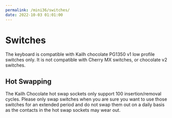 ```yaml
---
permalink: /mini36/switches/
date: 2022-10-03 01:01:00
---
```

# Switches
The keyboard is compatible with Kailh chocolate PG1350 v1 low profile switches only. It is not compatible with Cherry MX switches, or chocolate v2 switches.
## Hot Swapping
The Kailh Chocolate hot swap sockets only support 100 insertion/removal cycles. Please only swap switches when you are sure you want to use those switches for an extended period and do not swap them out on a daily basis as the contacts in the hot swap sockets may wear out.